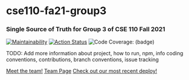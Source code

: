 # cse110-fa21-group3
### Single Source of Truth for Group 3 of CSE 110 Fall 2021

[![Maintainability](https://api.codeclimate.com/v1/badges/17334651f5f930bb684f/maintainability)](https://codeclimate.com/github/cse110-fa21-group3/cse110-fa21-group3/maintainability)  [![Action Status](https://github.com/cse110-fa21-group3/cse110-fa21-group3/actions/workflows/super-linter.yml/badge.svg)](https://github.com/cse110-fa21-group3/cse110-fa21-group3/actions)
![Code Coverage: (badge)](https://img.shields.io/endpoint?url=https://gist.githubusercontent.com/martintsangxd/00d59204d52764d9c43a7f83d415e8a2/raw/coverage.json)

TODO: Add more information about project, how to run, npm, info coding conventions, contributions, branch conventions, issue tracking

[Meet the team!](https://github.com/cse110-fa21-group3/cse110-fa21-group3/blob/main/admin/team.md)
[Team Page](https://github.com/cse110-fa21-group3/cse110-fa21-group3/blob/main/admin/team.md)
[Check out our most recent deploy!](https://team003.netlify.app)
